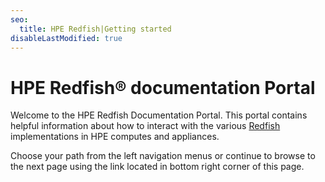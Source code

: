 ```yaml
---
seo:
  title: HPE Redfish|Getting started
disableLastModified: true
---
```


# HPE Redfish® documentation Portal

Welcome to the HPE Redfish Documentation Portal. This portal contains helpful information about how to interact with the various [Redfish](https://www.dmtf.org/standards/redfish) implementations in HPE computes and appliances.

Choose your path from the left navigation menus or continue to browse to the next page using the link located in bottom right corner of this page.
